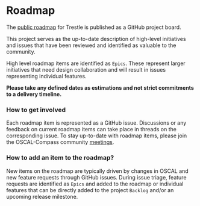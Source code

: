 # Roadmap

The [public roadmap](https://github.com/orgs/oscal-compass/projects/2) for Trestle is published as a GitHub project board.

This project serves as the up-to-date description of high-level initiatives and issues that have been reviewed and identified as valuable to the community.

High level roadmap items are identified as `Epics`. These represent larger initiatives that need design collaboration and will result in issues representing individual features.

**Please take any defined dates as estimations and not strict commitments to a delivery timeline.**

### How to get involved

Each roadmap item is represented as a GitHub issue. Discussions or any feedback on current roadmap items can take place in threads on the corresponding issue. To stay up-to-date with roadmap items, please join the OSCAL-Compass community [meetings](https://github.com/oscal-compass/community).

### How to add an item to the roadmap?

New items on the roadmap are typically driven by changes in OSCAL and new feature requests through GitHub issues.
During issue triage, feature requests are identified as `Epics` and added to the roadmap or individual features that can be directly added to the project `Backlog` and/or an upcoming release milestone.

